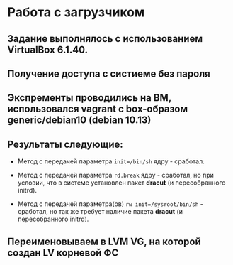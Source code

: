 # Работа с загрузчиком
## Задание выполнялось с использованием VirtualBox 6.1.40. 

## Получение доступа с систиеме без пароля
## Экспременты проводились на ВМ, использовался vagrant с box-образом generic/debian10 (debian 10.13)
## Результаты следующие:
- Метод с передачей параметра `init=/bin/sh` ядру - сработал.

- Метод с передачей параметра `rd.break` ядру - сработал, но при условии, что в системе установлен пакет **dracut** (и пересобранного initrd).

- Метод с передачей параметра(ов) `rw init=/sysroot/bin/sh` - сработал, но так же требует наличие пакета **dracut** (и пересобранного initrd).

## Переименовываем в LVM VG, на которой создан LV корневой ФС
